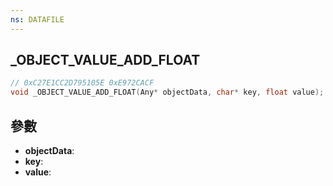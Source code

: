 ```yaml
---
ns: DATAFILE
---
```

## _OBJECT_VALUE_ADD_FLOAT

```c
// 0xC27E1CC2D795105E 0xE972CACF
void _OBJECT_VALUE_ADD_FLOAT(Any* objectData, char* key, float value);
```


## 參數
* **objectData**: 
* **key**: 
* **value**: 

